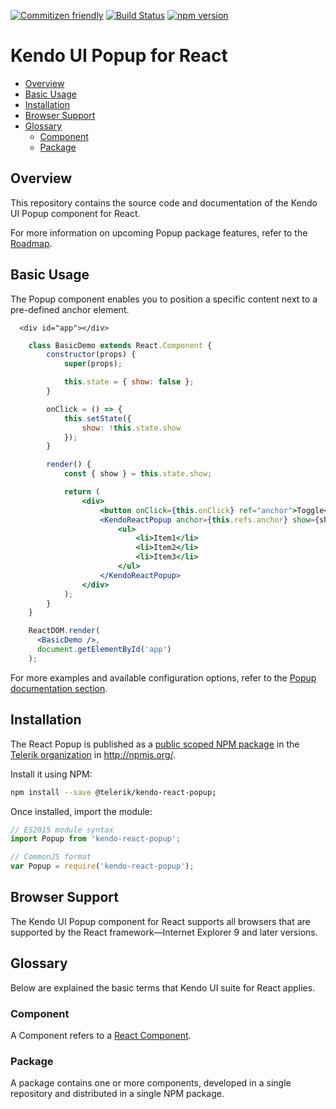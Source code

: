 [![Commitizen friendly](https://img.shields.io/badge/commitizen-friendly-brightgreen.svg)](http://commitizen.github.io/cz-cli/)
[![Build Status](https://travis-ci.org/telerik/kendo-react-popup.svg?branch=master)](https://travis-ci.org/telerik/kendo-react-popup)
[![npm version](https://badge.fury.io/js/%40telerik%2Fkendo-react-popup.svg)](https://badge.fury.io/js/%40telerik%2Fkendo-react-popup)

# Kendo UI Popup for React

* [Overview](https://github.com/telerik/kendo-react-popup#overview)
* [Basic Usage](https://github.com/telerik/kendo-react-popup#basic-usage)
* [Installation](https://github.com/telerik/kendo-react-popup#installation)
* [Browser Support](https://github.com/telerik/kendo-react-popup#browser-support)
* [Glossary](https://github.com/telerik/kendo-react-popup#glossary)
  * [Component](https://github.com/telerik/kendo-react-popup#component)
  * [Package](https://github.com/telerik/kendo-react-popup#package)

## Overview

This repository contains the source code and documentation of the Kendo UI Popup component for React.

For more information on upcoming Popup package features, refer to the [Roadmap](https://github.com/telerik/kendo-react-popup/blob/master/docs/roadmap.md).

## Basic Usage

The Popup component enables you to position a specific content next to a pre-defined anchor element.

```html-preview
  <div id="app"></div>
```
```jsx
    class BasicDemo extends React.Component {
        constructor(props) {
            super(props);

            this.state = { show: false };
        }

        onClick = () => {
            this.setState({
                show: !this.state.show
            });
        }

        render() {
            const { show } = this.state.show;

            return (
                <div>
                    <button onClick={this.onClick} ref="anchor">Toggle</button>
                    <KendoReactPopup anchor={this.refs.anchor} show={show}>
                        <ul>
                            <li>Item1</li>
                            <li>Item2</li>
                            <li>Item3</li>
                        </ul>
                    </KendoReactPopup>
                </div>
            );
        }
    }

    ReactDOM.render(
      <BasicDemo />,
      document.getElementById('app')
    );
```

For more examples and available configuration options, refer to the [Popup documentation section](https://github.com/telerik/kendo-react-popup/blob/master/docs/index.md).

## Installation

The React Popup is published as a [public scoped NPM package](https://docs.npmjs.com/misc/scope) in the [Telerik organization](https://www.npmjs.com/~telerik) in http://npmjs.org/.

Install it using NPM:

```sh
npm install --save @telerik/kendo-react-popup;
```

Once installed, import the module:

```jsx
// ES2015 module syntax
import Popup from 'kendo-react-popup';
```
```jsx
// CommonJS format
var Popup = require('kendo-react-popup');
```

## Browser Support

The Kendo UI Popup component for React supports all browsers that are supported by the React framework&mdash;Internet Explorer 9 and later versions.

## Glossary

Below are explained the basic terms that Kendo UI suite for React applies.

### Component

A Component refers to a [React Component](https://facebook.github.io/react/docs/jsx-in-depth.html#html-tags-vs.-react-components).

### Package

A package contains one or more components, developed in a single repository and distributed in a single NPM package.
